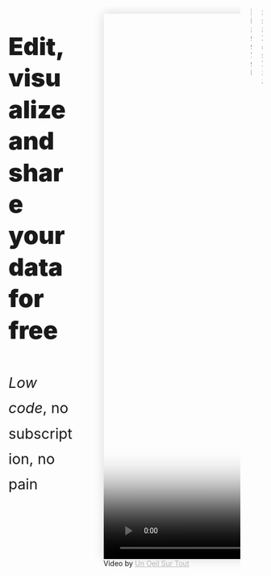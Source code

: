 <div
  style="">
  <div
    class="columns is-8 mb-6 px-3 py-0 is-centered is-align-items-center is-multiline">
    <!-- CATCHPHRASE -->
    <div class="column is-10 my-6 is-full-touch">
      <p
        class="title has-text-centered mb-0 pt-0 pb-2"
        style="font-weight: 900; line-height: 1.3; font-size: 3rem;">
        Edit, visualize and share your data
        <br class="is-hidden-touch">
        for free
      </p>
      <p
        class="subtitle has-text-centered has-text-grey mb-0 is-hidden-touch"
        style="font-weight: 400; line-height: 1.75; font-size: 1.8rem;"
        id="video-presentation-top">
        <span>
          <i>Low code</i>,
        </span>
        <span>
          no subscription,
        </span>
        <span>
          no pain
        </span>
        <!-- <figure class="is-hidden-desktop mt-6">
          <img
            class="image"
            src="https://raw.githubusercontent.com/multi-coop/datami-website-content/main/images/screenshots/gitfile-csv-preview-map-01.png"
            alt="MULTIFILES WIDGET"/>
        </figure> -->
      </p>
    </div>
    <div class="column is-10 is-full-touch py-0 has-text-centered">
      <figure
        class="image mx-0 pt-0 my-0">
        <video
          id="datami-video-presentation"
          width="1921"
          height="1080"
          style="box-shadow: 0 0 20px #D7D7D7;"
          poster="https://raw.githubusercontent.com/multi-coop/datami-website-content/images/logos/logo-DATAMI-rect-colors-03.png"
          controls>
          <!-- <source
            src="http://localhost:8800/statics/videos/DATAMI_PRESENTATION-FR.mp4"
            type="video/mp4"> -->
          <source
            src="https://raw.githubusercontent.com/multi-coop/datami-website-content/julien-blog-posts/videos/DATAMI_PRESENTATION-EN.mp4#t=0,94"
            type="video/mp4">
        </video>
        <div class="subtitle is-size-7 has-text-grey-light has-text-right">
          Video by
          <a
            href="https://www.unoeilsurtout.com"
            target="_blank"
            style="color: #b5b5b5;">
            Un Oeil Sur Tout
          </a>
        </div>
      </figure>
    </div>
    <div class="column is-10 mt-4 is-full-touch">
      <div class="columns">
        <div class="column is-6">
          <a
            href="#section-landing-simplify"
            class="button is-light is-large is-fullwidth"
            type="button">
            <span class="has-text-dark">
              <span>
                Discover
              </span>
            </span>
          </a>
        </div>
        <div class="column is-6">
          <a
            href="mailto:contact@multi.coop"
            class="button is-light is-large is-fullwidth"
            type="button">
            <span class="has-text-dark">
              <span>
                Contact us
              </span>
            </span>
          </a>
        </div>
      </div>
    </div>
    <!-- <div class="column is-6 pl-6">
      <article
        class="notification has-background-white-ter px-0 py-0"
        style="box-shadow: 0 0 20px #D7D7D7;">
        <div
          class="content is-hidden-touch"
          style="
            width: 50vw;
            height: 100%;
            min-height: 50vh;
            background-image: url('https://raw.githubusercontent.com/multi-coop/datami-website-content/main/images/screenshots/gitfile-csv-preview-map-01.png');
            background-size: cover;
            background-repeat: no-repeat;
            background-position: 0% 0%;">
        </div>
      </article> -->
    </div>
  </div>
</div>
